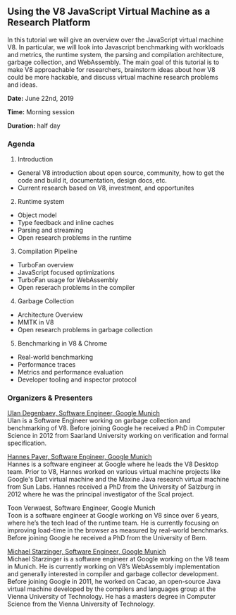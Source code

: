 ## Using the V8 JavaScript Virtual Machine as a Research Platform

In this tutorial we will give an overview over the JavaScript virtual machine V8. In particular, we will look into Javascript benchmarking with workloads and metrics, the runtime system, the parsing and compilation architecture, garbage collection, and WebAssembly. The main goal of this tutorial is to make V8 approachable for researchers, brainstorm ideas about how V8 could be more hackable, and discuss virtual machine research problems and ideas.

**Date:** June 22nd, 2019

**Time:** Morning session

**Duration:** half day

### Agenda

1. Introduction
  * General V8 introduction about open source, community, how to get the code and build it, documentation, design docs, etc.
  * Current research based on V8, investment, and opportunites
2. Runtime system
  * Object model
  * Type feedback and inline caches
  * Parsing and streaming
  * Open research problems in the runtime
3. Compilation Pipeline
  * TurboFan overview
  * JavaScript focused optimizations
  * TurboFan usage for WebAssembly 
  * Open reserach problems in the compiler
4. Garbage Collection
  * Architecture Overview
  * MMTK in V8
  * Open research problems in garbage collection
5. Benchmarking in V8 & Chrome
  * Real-world benchmarking
  * Performance traces
  * Metrics and performance evaluation
  * Developer tooling and inspector protocol
  

### Organizers & Presenters

[Ulan Degenbaev, Software Engineer, Google Munich](https://ai.google/research/people/UlanDegenbaev)<br>
Ulan is a Software Engineer working on garbage collection and benchmarking of V8. Before joining Google he received a PhD in Computer Science in 2012 from Saarland University working on verification and formal specification.

[Hannes Payer, Software Engineer, Google Munich](https://ai.google/research/people/HannesPayer)<br>
Hannes is a software engineer at Google where he leads the V8 Desktop team. Prior to V8, Hannes worked on various virtual machine projects like Google's Dart virtual machine and the Maxine Java research virtual machine from Sun Labs. Hannes received a PhD from the University of Salzburg in 2012 where he was the principal investigator of the Scal project.

Toon Verwaest, Software Engineer, Google Munich<br>
Toon is a software engineer at Google working on V8 since over 6 years, where he’s the tech lead of the runtime team. He is currently focusing on improving load-time in the browser as measured by real-world benchmarks. Before joining Google he received a PhD from the University of Bern.

[Michael Starzinger, Software Engineer, Google Munich](https://ai.google/research/people/MichaelStarzinger)<br>
Michael Starzinger is a software engineer at Google working on the V8 team in Munich. He is currently working on V8’s WebAssembly implementation and generally interested in compiler and garbage collector development. Before joining Google in 2011, he worked on Cacao, an open-source Java virtual machine developed by the compilers and languages group at the Vienna University of Technology. He has a masters degree in Computer Science from the Vienna University of Technology.
